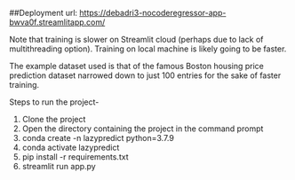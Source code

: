 ##Deployment url: https://debadri3-nocoderegressor-app-bwva0f.streamlitapp.com/

Note that training is slower on Streamlit cloud (perhaps due to lack of multithreading option). Training on local machine is likely going to be faster. 

The example dataset used is that of the famous Boston housing price prediction dataset narrowed down to just 100 entries for the sake of faster training.

Steps to run the project-

1. Clone the project
2. Open the directory containing the project in the command prompt
3. conda create -n lazypredict python=3.7.9
4. conda activate lazypredict
5. pip install -r requirements.txt
6. streamlit run app.py
